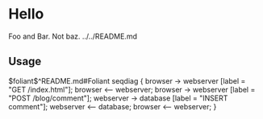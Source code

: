 # Hello

<if flags="foo, bar" kind="all">
Foo and Bar.
</if>

<if flags="baz" kind="none">
Not baz.
</if>

<if flags="foo">
  <include>
    ../../README.md
  </include>
</if>

## Usage

<include sethead="2" nohead="true">
  $foliant$^README.md#Foliant
</include>

<seqdiag caption="This is a caption">
seqdiag {
  browser  -> webserver [label = "GET /index.html"];
  browser <-- webserver;
  browser  -> webserver [label = "POST /blog/comment"];
              webserver  -> database [label = "INSERT comment"];
              webserver <-- database;
  browser <-- webserver;
}
</seqdiag>

